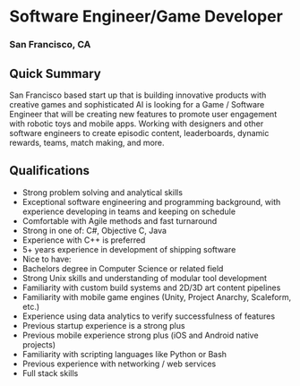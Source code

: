 # Software Engineer/Game Developer
### San Francisco, CA

## Quick Summary
San Francisco based start up that is building innovative products with creative games and sophisticated AI is looking for a Game / Software Engineer that will be creating new features to promote user engagement with robotic toys and mobile apps. Working with designers and other software engineers to create episodic content, leaderboards, dynamic rewards, teams, match making, and more.

## Qualifications
+	Strong problem solving and analytical skills
+	Exceptional software engineering and programming background, with experience developing in teams and keeping on schedule
+	Comfortable with Agile methods and fast turnaround
+	Strong in one of: C#, Objective C, Java
+	Experience with C++ is preferred
+	5+ years experience in development of shipping software
+	Nice to have:
   +	Bachelors degree in Computer Science or related field
   +	Strong Unix skills and understanding of modular tool development
   +	Familiarity with custom build systems and 2D/3D art content pipelines
   +	Familiarity with mobile game engines (Unity, Project Anarchy, Scaleform, etc.)
   +	Experience using data analytics to verify successfulness of features
   +	Previous startup experience is a strong plus
   +	Previous mobile experience strong plus (iOS and Android native projects)
   +	Familiarity with scripting languages like Python or Bash
   +	Previous experience with networking / web services
   +	Full stack skills
